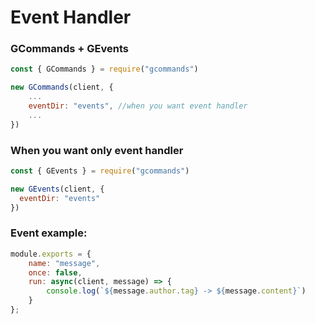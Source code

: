 # Event Handler

### GCommands + GEvents
```js
const { GCommands } = require("gcommands")

new GCommands(client, {
    ...
    eventDir: "events", //when you want event handler
    ...
})
``` 

### When you want only event handler
```js
const { GEvents } = require("gcommands")

new GEvents(client, {
  eventDir: "events"
})
```

### Event example:
```js
module.exports = {
	name: "message",
	once: false,
	run: async(client, message) => {
		console.log(`${message.author.tag} -> ${message.content}`)
	}
};
```
